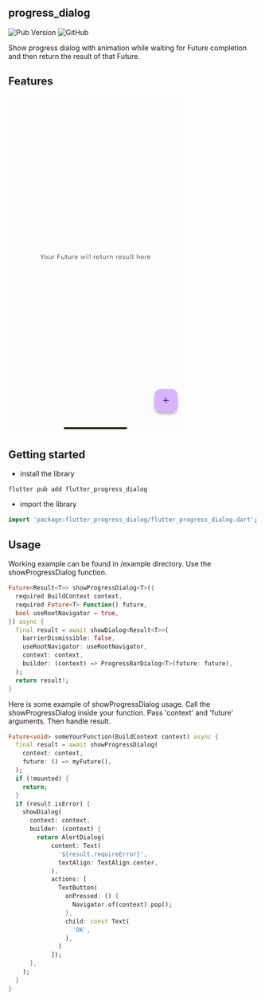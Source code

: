 ## progress_dialog

![Pub Version](https://img.shields.io/pub/v/flutter_progress_dialog)
![GitHub](https://img.shields.io/github/license/nerdy-pro/flutter_progress_dialog)

Show progress dialog with animation while waiting for Future completion and then return the result of that Future.

## Features

![Iphone 14](https://github.com/nerdy-pro/flutter-progress-dialog/blob/develop/img/progress_dialog.gif)

## Getting started

- install the library

```shell
flutter pub add flutter_progress_dialog
```

- import the library

```dart
import 'package:flutter_progress_dialog/flutter_progress_dialog.dart';
```


## Usage

Working example can be found in /example directory.
Use the showProgressDialog function. 

```dart
Future<Result<T>> showProgressDialog<T>({
  required BuildContext context,
  required Future<T> Function() future,
  bool useRootNavigator = true,
}) async {
  final result = await showDialog<Result<T>>(
    barrierDismissible: false,
    useRootNavigator: useRootNavigator,
    context: context,
    builder: (context) => ProgressBarDialog<T>(future: future),
  );
  return result!;
}
```
Here is some example of showProgressDialog usage.
Call the showProgressDialog inside your function. Pass 'context' and 'future' arguments. Then handle
result.
```dart
Future<void> someYourFunction(BuildContext context) async {
  final result = await showProgressDialog(
    context: context,
    future: () => myFuture(),
  );
  if (!mounted) {
    return;
  }
  if (result.isError) {
    showDialog(
      context: context,
      builder: (context) {
        return AlertDialog(
            content: Text(
              '${result.requireError}',
              textAlign: TextAlign.center,
            ),
            actions: [
              TextButton(
                onPressed: () {
                  Navigator.of(context).pop();
                },
                child: const Text(
                  'OK',
                ),
              )
            ]);
      },
    );
  } 
}
```
